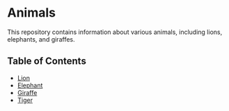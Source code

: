 # Animals

This repository contains information about various animals, including lions, elephants, and giraffes.

## Table of Contents

- [Lion](lion.md)
- [Elephant](elephant.md)
- [Giraffe](giraffe.md)
- [Tiger](tiger.md)